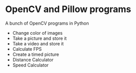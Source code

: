 # OpenCV and Pillow programs
 A bunch of OpenCV programs in Python

- Change color of images
- Take a picture and store it
- Take a video and store it
- Calculate FPS
- Create a timed picture
- Distance Calculator
- Speed Calculator
